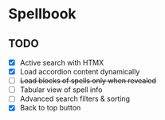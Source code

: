 # Spellbook

## TODO

- [x] Active search with HTMX
- [x] Load accordion content dynamically
- [ ] ~~Load blocks of spells only when revealed~~
- [ ] Tabular view of spell info
- [ ] Advanced search filters & sorting
- [x] Back to top button
